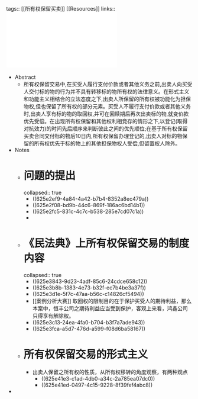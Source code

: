 tags:: [[所有权保留买卖]] [[Resources]]
links:: ![高_2020_《民法典》视野下所有权保留交易的法律构成.pdf](../assets/高_2020_《民法典》视野下所有权保留交易的法律构成_1650339158907_0.pdf)

- Abstract
	- 所有权保留交易中,在买受人履行支付价款或者其他义务之前,出卖人向买受人交付标的物的行为并不具有转移标的物所有权的法律意义。在形式主义和功能主义相结合的立法态度之下,出卖人所保留的所有权被功能化为担保物权,但也保留了所有权的部分元素。买受人不履行支付价款或者其他义务时,出卖人享有标的物的取回权,并可在回赎期后再次出卖标的物,就变价款优先受偿。在出现所有权保留和其他权利相竞存的情形之下,以登记(取得对抗效力)的时间先后顺序来判断彼此之间的优先顺位;在基于所有权保留买卖合同交付标的物后10日内,所有权保留办理登记的,出卖人对标的物保留的所有权优先于标的物上的其他担保物权人受偿,但留置权人除外。
- Notes
	- # 问题的提出
	  collapsed:: true
		- ((625e2ef9-4a84-4a42-b7b4-8352a8ec479a))
		- ((625e2f08-bd9b-44c6-869f-186ac6bd14b1))
		- ((625e2fc5-831c-4c7c-b538-285e7cd07c1a))
		-
	- # 《民法典》上所有权保留交易的制度内容
	  collapsed:: true
		- ((625e3843-9d23-4adf-85c6-24cdce658c12))
		- ((625e3b8b-1383-4e73-b32f-ec7b4be3a37f))
		- ((625e3d1e-5f7c-47aa-b56c-c14826cf5494))
		- [[案例分析大赛]] 取回权的限制目的在于保护买受人的期待利益，那么本案中，恒丰公司之期待利益应当受到保护，客观上来看，鸿鑫公司只得享有解除权。
		- ((625e3c13-24ea-4fa0-b704-b3f7a7ade943))
		- ((625e3fca-a5d7-476d-a599-f08d6ba58167))
	- # 所有权保留交易的形式主义
		- 出卖人保留之所有权的性质，从所有权移转的角度观察，有两种观点
			- ((625e41e3-c1ad-4db0-a34c-2a785ea07dc0))
			- ((625e41ed-0497-4c15-9228-8f39fef4abc8))
-